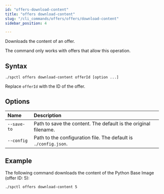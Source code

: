 ```yaml
---
id: "offers-download-content"
title: "offers download-content"
slug: "/cli_commands/offers/offers/download-content"
sidebar_position: 4

---
```


Downloads the content of an offer.

The command only works with offers that allow this operation.

## Syntax

```
./spctl offers download-content offerId [option ...]
```

Replace `offerId` with the ID of the offer.

## Options

| **Name** | **Description** |
| :- | :- |
| `--save-to` | Path to save the content. The default is the original filename. |
| `--config` | Path to the configuration file. The default is `./config.json`. |

## Example

The following command downloads the content of the Python Base Image (offer ID: 5):

```
./spctl offers download-content 5
```